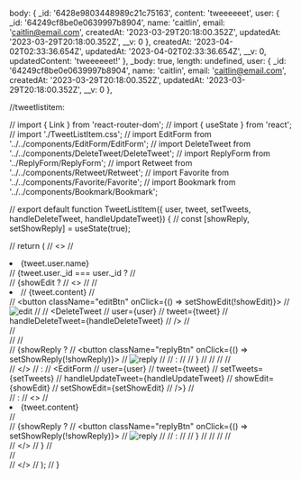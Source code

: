   body: {
    _id: '6428e9803448989c21c75163',
    content: 'tweeeeeet',
    user: {
      _id: '64249cf8be0e0639997b8904',
      name: 'caitlin',
      email: 'caitlin@email.com',
      createdAt: '2023-03-29T20:18:00.352Z',
      updatedAt: '2023-03-29T20:18:00.352Z',
      __v: 0
    },
    createdAt: '2023-04-02T02:33:36.654Z',
    updatedAt: '2023-04-02T02:33:36.654Z',
    __v: 0,
    updatedContent: 'tweeeeeet!'
  },
  _body: true,
  length: undefined,
  user: {
    _id: '64249cf8be0e0639997b8904',
    name: 'caitlin',
    email: 'caitlin@email.com',
    createdAt: '2023-03-29T20:18:00.352Z',
    updatedAt: '2023-03-29T20:18:00.352Z',
    __v: 0
  },



//tweetlistitem:

// import { Link } from 'react-router-dom';
// import { useState } from 'react';
// import './TweetListItem.css';
// import EditForm from '../../components/EditForm/EditForm';
// import DeleteTweet from '../../components/DeleteTweet/DeleteTweet';
// import ReplyForm from '../ReplyForm/ReplyForm';
// import Retweet from '../../components/Retweet/Retweet';
// import Favorite from '../../components/Favorite/Favorite';
// import Bookmark from '../../components/Bookmark/Bookmark'; 

// export default function TweetListItem({ user, tweet, setTweets, handleDeleteTweet, handleUpdateTweet}) {
//   const [showReply, setShowReply] = useState(true);

//   return (
//     <>
//     <li id="userName">{tweet.user.name}</li>
//         {tweet.user._id === user._id ? 
//           <div>
//             {showEdit ? 
//             <>
//             <Link className="link" to="">
//               <li className="tweetContent">
//                   {tweet.content}
//                   <div id="css-test">
//                   <button className="editBtn" onClick={() => setShowEdit(!showEdit)}>
//                     <img alt="edit" id="edit-icon" src="edit_icon.png"/>
//                   </button>
//                   <DeleteTweet 
//                     user={user} 
//                     tweet={tweet} 
//                     handleDeleteTweet={handleDeleteTweet} 
//                   />
//           </div>
//               </li>
//             </Link>
//               <div>
//                 {showReply ?
//                   <button className="replyBtn" onClick={() => setShowReply(!showReply)}>
//                     <img alt="reply" className="reply-icon" src="./reply_icon.png"/>
//                   </button>
//                   :
//                   <ReplyForm/>
//                 }
//                 <Retweet />
//                 <Favorite />
//                 <Bookmark />
//               </div>
//             </>
//               :
//               <EditForm 
//                 user={user} 
//                 tweet={tweet}
//                 setTweets={setTweets}
//                 handleUpdateTweet={handleUpdateTweet}
//                 showEdit={showEdit}
//                 setShowEdit={setShowEdit}
//               />}
//           </div> 
//           : 
//           <>
//           <li className="tweetContent">{tweet.content}</li>
//           <div>
//             {showReply ?
//               <button className="replyBtn" onClick={() => setShowReply(!showReply)}>
//                 <img alt="reply" className="reply-icon" src="./reply_icon.png"/>
//               </button>
//               :
//               <ReplyForm/>
//             }
//             <Retweet />
//             <Favorite />
//             <Bookmark />
//           </div>
//           </>
//           }
//         <br/>
//         <br/>
//     </>
//   );
// }